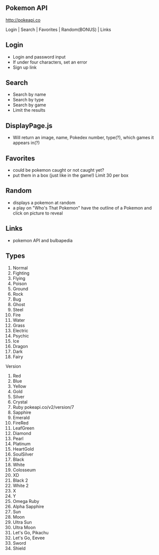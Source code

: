 ## Pokemon API

http://pokeapi.co

Login | Search | Favorites | Random(BONUS) | Links

## Login

- Login and password input
- If under four characters, set an error
- Sign up link

## Search

- Search by name
- Search by type
- Search by game
- Limit the results

## DisplayPage.js

- Will return an image, name, Pokedex number, type(?), which games it appears in(?)

## Favorites

- could be pokemon caught or not caught yet?
- put them in a box (just like in the game!) Limit 30 per box

## Random

- displays a pokemon at random
- a play on "Who's That Pokemon" have the outline of a
  Pokemon and click on picture to reveal

## Links

- pokemon API and bulbapedia

## Types

1. Normal
2. Fighting
3. Flying
4. Poison
5. Ground
6. Rock
7. Bug
8. Ghost
9. Steel
10. Fire
11. Water
12. Grass
13. Electric
14. Psychic
15. Ice
16. Dragon
17. Dark
18. Fairy

Version

1. Red
2. Blue
3. Yellow
4. Gold
5. Silver
6. Crystal
7. Ruby pokeapi.co/v2/version/7
8. Sapphire
9. Emerald
10. FireRed
11. LeafGreen
12. Diamond
13. Pearl
14. Platinum
15. HeartGold
16. SoulSilver
17. Black
18. White
19. Colosseum
20. XD
21. Black 2
22. White 2
23. X
24. Y
25. Omega Ruby
26. Alpha Sapphire
27. Sun
28. Moon
29. Ultra Sun
30. Ultra Moon
31. Let's Go, Pikachu
32. Let's Go, Eevee
33. Sword
34. Shield
